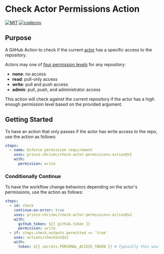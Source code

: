 # Check Actor Permissions Action

[![MIT](https://img.shields.io/github/license/prince-chrismc/check-actor-permissions-action)](https://github.com/prince-chrismc/check-actor-permissions-action/blob/main/LICENSE)
[![codecov](https://img.shields.io/codecov/c/github/prince-chrismc/check-actor-permissions-action)](https://codecov.io/gh/prince-chrismc/check-actor-permissions-action)

## Purpose

A GitHub Action to check if the current [actor](https://docs.github.com/en/graphql/reference/interfaces#actor) has a specific access to the repository.

Actors may one of [four permission levels](https://docs.github.com/en/rest/reference/collaborators#get-repository-permissions-for-a-user) for any repository:

- **none**: no access
- **read**: pull-only access
- **write**: pull and push access
- **admin**: pull, push, and administrator access

This action will check against the current repository if the actor has a high enough permission level based on the provided argument.

## Getting Started

To have an action that only passes if the actor has write access to the repo, use the action as follows:

```yaml
steps:
  - name: Enforce permission requirement
    uses: prince-chrismc/check-actor-permissions-action@v1
    with:
      permission: write
```

### Conditionally Continue

To have the workflow change behaviors depending on the actor's permissions, use the action as follows:

```yaml
steps:
  - id: check
    continue-on-error: true
    uses: prince-chrismc/check-actor-permissions-action@v1
    with:
      github_token: ${{ github.token }}
      permission: write
  - if: steps.check.outputs.permitted == 'true'
    uses: actions/checkout@v2
    with:
      token: ${{ secrets.PERSONAL_ACCESS_TOKEN }} # Typically this would fail on public forks as secret at not available
```
